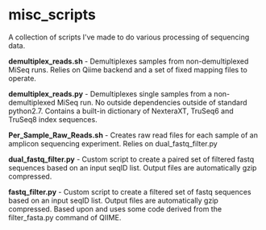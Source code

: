 misc_scripts
============

A collection of scripts I've made to do various processing of sequencing data.

**demultiplex_reads.sh** - Demultiplexes samples from non-demultiplexed MiSeq runs.
Relies on Qiime backend and a set of fixed mapping files to operate.

**demultiplex_reads.py** - Demultiplexes single samples from a non-demultiplexed MiSeq run.
No outside dependencies outside of standard python2.7.
Contains a built-in dictionary of NexteraXT, TruSeq6 and TruSeq8 index sequences. 

**Per_Sample_Raw_Reads.sh** - Creates raw read files for each sample of an amplicon sequencing experiment.
Relies on dual_fastq_filter.py

**dual_fastq_filter.py** - Custom script to create a paired set of filtered fastq sequences based on an input seqID list. Output files are automatically gzip compressed. 

**fastq_filter.py** - Custom script to create a filtered set of fastq sequences based on an input seqID list. Output files are automatically gzip compressed. Based upon and uses some code derived from the filter_fasta.py command of QIIME. 
